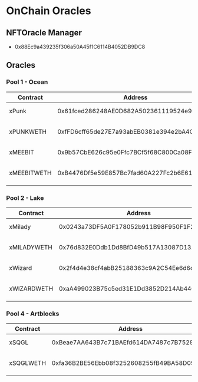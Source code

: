 # OnChain Oracles

## NFTOracle Manager

- 0x88Ec9a439235f306a50A45f1C6114B4052DB9DC8

## Oracles

### Pool 1 - Ocean

| Contract      | Address                                    | Type                        |
| --------------| ------------------------------------------ | --------------------------- |
| xPunk         | 0x61fced286248AE0D682A502361119524e9EbbBdF | NFTX xTokenOracle           |
| xPUNKWETH     | 0xfFD6cff65de27E7a93abEB0381e394e2bA4CA272 | NFTX staking Sushi LP Token |
| xMEEBIT       | 0x9b57CbE626c95e0Ffc7BCf5f68C800Ca08F67904 | NFTX xTokenOracle           |
| xMEEBITWETH   | 0xB4476Df5e59E857Bc7fad60A227Fc2b6E619faE8 | NFTX staking Sushi LP Token |

### Pool 2 - Lake

| Contract     | Address                                    | Type                        |
| ------------ | ------------------------------------------ | --------------------------- |
| xMilady      | 0x0243a73DF5A0F178052b911B98F950F1F2cE61B6 | NFTX xTokenOracle           |
| xMILADYWETH  | 0x76d832E0Ddb1Dd8BfD49b517A13087D132DA5968 | NFTX staking Sushi LP Token |
| xWizard      | 0x2f4d4e38cf4abB25188363c9A2C54Ee6d6dfa22B | NFTX xTokenOracle           |
| xWIZARDWETH  | 0xaA499023B75c5ed31E1Dd3852D214Ab44Cc4a55D | NFTX staking Sushi LP Token |

### Pool 4 - Artblocks

| Contract  | Address                                    | Type                        |
| --------- | ------------------------------------------ | --------------------------- |
| xSQGL     | 0xBeae7AA643B7c71BAEfd614DA7487c7B752807BD | NFTX xTokenOracle           |
| xSQGLWETH | 0xfa36B2BE56Ebb08f3252608255fB49BA58D09330 | NFTX staking Sushi LP Token |
